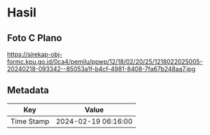 # Hasil

## Foto C Plano

https://sirekap-obj-formc.kpu.go.id/0ca4/pemilu/ppwp/12/18/02/20/25/1218022025005-20240218-093342--85053a1f-b4cf-4981-8408-7fa67b248aa7.jpg


## Metadata

| Key        | Value               |
| ---------- | ------------------- |
| Time Stamp | 2024-02-19 06:16:00 |



